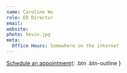 ```yaml
---
name: Caroline Wu
role: ED Director
email:
website: 
photo: kevin.jpg
meta:
  Office Hours: Somewhere on the internet
---
```


[Schedule an appointment](#){: .btn .btn-outline }
